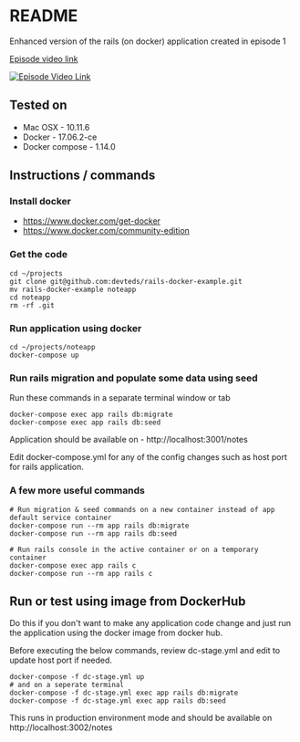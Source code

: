 # README

Enhanced version of the rails (on docker) application created in episode 1

[Episode video link](https://youtu.be/a-jcTib9ZPA)

[![Episode Video Link](https://i.ytimg.com/vi/a-jcTib9ZPA/hqdefault.jpg)](https://youtu.be/a-jcTib9ZPA)

## Tested on

* Mac OSX - 10.11.6
* Docker - 17.06.2-ce
* Docker compose - 1.14.0

## Instructions / commands


### Install docker

- https://www.docker.com/get-docker
- https://www.docker.com/community-edition

### Get the code

```
cd ~/projects
git clone git@github.com:devteds/rails-docker-example.git
mv rails-docker-example noteapp
cd noteapp
rm -rf .git
```

### Run application using docker

```
cd ~/projects/noteapp
docker-compose up 
```

### Run rails migration and populate some data using seed

Run these commands in a separate terminal window or tab

```
docker-compose exec app rails db:migrate
docker-compose exec app rails db:seed
```

Application should be available on - http://localhost:3001/notes

Edit docker-compose.yml for any of the config changes such as host port for rails application.

### A few more useful commands

```
# Run migration & seed commands on a new container instead of app default service container
docker-compose run --rm app rails db:migrate
docker-compose run --rm app rails db:seed

# Run rails console in the active container or on a temporary container
docker-compose exec app rails c
docker-compose run --rm app rails c
```


## Run or test using image from DockerHub

Do this if you don't want to make any application code change and just run the application using the docker image from docker hub. 

Before executing the below commands, review dc-stage.yml and edit to update host port if needed.

```
docker-compose -f dc-stage.yml up
# and on a seperate terminal
docker-compose -f dc-stage.yml exec app rails db:migrate
docker-compose -f dc-stage.yml exec app rails db:seed
```

This runs in production environment mode and should be available on http://localhost:3002/notes
